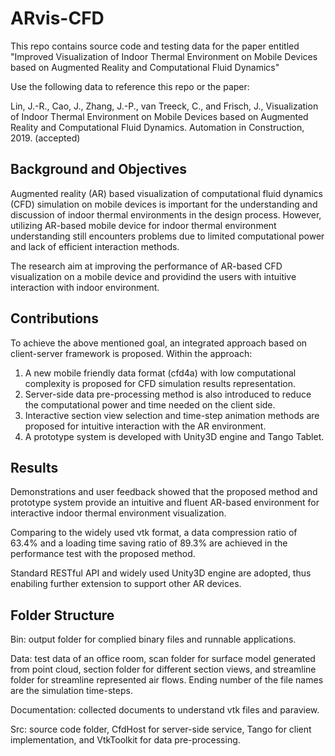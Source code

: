 # ARvis-CFD
This repo contains source code and testing data for the paper entitled "Improved Visualization of Indoor Thermal Environment on Mobile Devices based on Augmented Reality and Computational Fluid Dynamics"

Use the following data to reference this repo or the paper:

Lin, J.-R., Cao, J., Zhang, J.-P., van Treeck, C., and Frisch, J., Visualization of Indoor Thermal Environment on Mobile Devices based on Augmented Reality and Computational Fluid Dynamics. Automation in Construction, 2019. (accepted)

## Background and Objectives
Augmented reality (AR) based visualization of computational fluid dynamics (CFD) simulation on mobile devices is important for the understanding and discussion of indoor thermal environments in the design process. However, utilizing AR-based mobile device for indoor thermal environment understanding still encounters problems due to limited computational power and lack of efficient interaction methods. 

The research aim at improving the performance of AR-based CFD visualization on a mobile device and providind the users with intuitive interaction with indoor environment.

## Contributions
To achieve the above mentioned goal, an integrated approach based on client-server framework is proposed. Within the approach:
1) A new mobile friendly data format (cfd4a) with low computational complexity is proposed for CFD simulation results representation. 
2) Server-side data pre-processing method is also introduced to reduce the computational power and time needed on the client side.
3) Interactive section view selection and time-step animation methods are proposed for intuitive interaction with the AR environment. 
4) A prototype system is developed with Unity3D engine and Tango Tablet.

## Results
Demonstrations and user feedback showed that the proposed method and prototype system provide an intuitive and fluent AR-based environment for interactive indoor thermal environment visualization. 
 
Comparing to the widely used vtk format, a data compression ratio of 63.4% and a loading time saving ratio of 89.3% are achieved in the performance test with the proposed method.

Standard RESTful API and widely used Unity3D engine are adopted, thus enabiling further extension to support other AR devices.

## Folder Structure
Bin: output folder for complied binary files and runnable applications.

Data: test data of an office room, scan folder for surface model generated from point cloud, section folder for different section views, and streamline folder for streamline represented air flows. Ending number of the file names are the simulation time-steps.

Documentation: collected documents to understand vtk files and paraview.

Src: source code folder, CfdHost for server-side service, Tango for client implementation, and VtkToolkit for data pre-processing.
